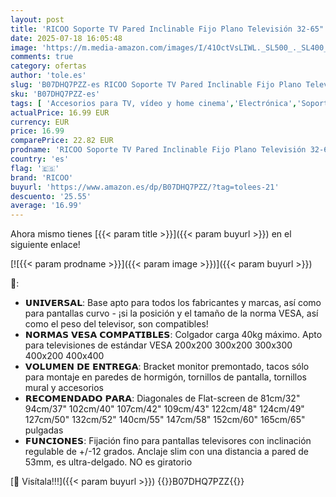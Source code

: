 ```yaml
---
layout: post
title: 'RICOO Soporte TV Pared Inclinable Fijo Plano Televisión 32-65"  81-165cm  N2144 Slim Universal Televisor LED/LCD/Curvo VESA 200x200-400x400'
date: 2025-07-18 16:05:48
image: 'https://m.media-amazon.com/images/I/41OctVsLIWL._SL500_._SL400_.jpg'
comments: true
category: ofertas
author: 'tole.es'
slug: 'B07DHQ7PZZ-es RICOO Soporte TV Pared Inclinable Fijo Plano Televisión...'
sku: 'B07DHQ7PZZ-es'
tags: [ 'Accesorios para TV, vídeo y home cinema','Electrónica','Soportes de pared y techo para TV','Soportes para TV','TV, vídeo y home cinema','ricoo','televisor','🇪🇸', ]
actualPrice: 16.99 EUR
currency: EUR
price: 16.99
comparePrice: 22.82 EUR
prodname: 'RICOO Soporte TV Pared Inclinable Fijo Plano Televisión 32-65"  81-165cm  N2144 Slim Universal Televisor LED/LCD/Curvo VESA 200x200-400x400'
country: 'es'
flag: '🇪🇸'
brand: 'RICOO'
buyurl: 'https://www.amazon.es/dp/B07DHQ7PZZ/?tag=tolees-21'
descuento: '25.55'
average: '16.99'
---
```


Ahora mismo tienes [{{< param title >}}]({{< param buyurl >}}) en el siguiente enlace!

[![{{< param prodname >}}]({{< param image >}})]({{< param buyurl >}})

🔎:

- 𝗨𝗡𝗜𝗩𝗘𝗥𝗦𝗔𝗟: Base apto para todos los fabricantes y marcas, así como para pantallas curvo - ¡si la posición y el tamaño de la norma VESA, así como el peso del televisor, son compatibles!
- 𝗡𝗢𝗥𝗠𝗔𝗦 𝗩𝗘𝗦𝗔 𝗖𝗢𝗠𝗣𝗔𝗧𝗜𝗕𝗟𝗘𝗦: Colgador carga 40kg máximo. Apto para televisiones de estándar VESA 200x200 300x200 300x300 400x200 400x400
- 𝗩𝗢𝗟𝗨𝗠𝗘𝗡 𝗗𝗘 𝗘𝗡𝗧𝗥𝗘𝗚𝗔: Bracket monitor premontado, tacos sólo para montaje en paredes de hormigón, tornillos de pantalla, tornillos mural y accesorios
- 𝗥𝗘𝗖𝗢𝗠𝗘𝗡𝗗𝗔𝗗𝗢 𝗣𝗔𝗥𝗔: Diagonales de Flat-screen de 81cm/32" 94cm/37" 102cm/40" 107cm/42" 109cm/43" 122cm/48" 124cm/49" 127cm/50" 132cm/52" 140cm/55" 147cm/58" 152cm/60" 165cm/65" pulgadas
- 𝗙𝗨𝗡𝗖𝗜𝗢𝗡𝗘𝗦: Fijación fino para pantallas televisores con inclinación regulable de +/-12 grados. Anclaje slim con una distancia a pared de 53mm, es ultra-delgado. NO es giratorio

[🛒 Visítala!!!]({{< param buyurl >}})
{{<world>}}B07DHQ7PZZ{{</world>}}
